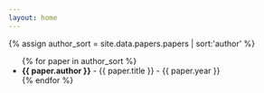 ```yaml
---
layout: home
---
```


{% assign author_sort = site.data.papers.papers | sort:'author' %}

<ul>
{% for paper in author_sort %}
    <li>
    <b>{{ paper.author }}</b> - {{ paper.title }} - {{ paper.year }}
    </li>
{% endfor %}
</ul>

